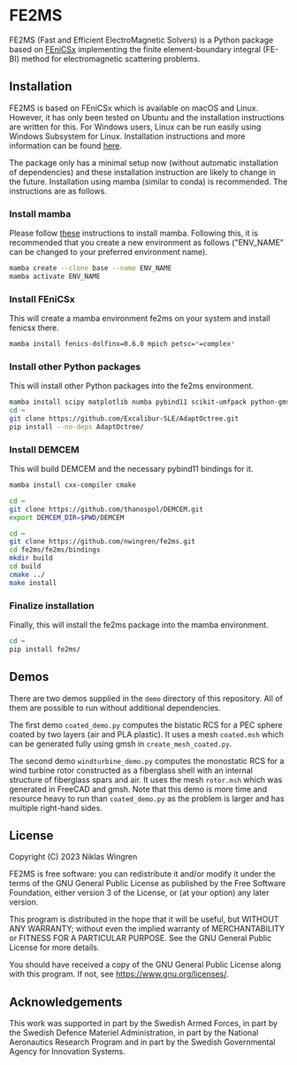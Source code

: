 # FE2MS

FE2MS (Fast and Efficient ElectroMagnetic Solvers) is a Python package based on [FEniCSx](https://fenicsproject.org/) implementing the finite element-boundary integral (FE-BI) method for electromagnetic scattering problems.


## Installation

FE2MS is based on FEniCSx which is available on macOS and Linux. However, it has only been tested on Ubuntu and the installation instructions are written for this. For Windows users, Linux can be run easily using Windows Subsystem for Linux. Installation instructions and more information can be found [here](https://learn.microsoft.com/en-us/windows/wsl/install).

The package only has a minimal setup now (without automatic installation of dependencies) and these installation instruction are likely to change in the future.
Installation using mamba (similar to conda) is recommended. The instructions are as follows.

### Install mamba

Please follow [these](https://github.com/conda-forge/miniforge#mambaforge) instructions to install mamba. Following this, it is recommended that you create a new environment as follows ("ENV_NAME" can be changed to your preferred environment name).

```bash
mamba create --clone base --name ENV_NAME
mamba activate ENV_NAME
```

### Install FEniCSx

This will create a mamba environment fe2ms on your system and install fenicsx there.

```bash
mamba install fenics-dolfinx=0.6.0 mpich petsc=*=complex*
```

### Install other Python packages

This will install other Python packages into the fe2ms environment.

```bash
mamba install scipy matplotlib numba pybind11 scikit-umfpack python-gmsh
cd ~
git clone https://github.com/Excalibur-SLE/AdaptOctree.git
pip install --no-deps AdaptOctree/
```

### Install DEMCEM

This will build DEMCEM and the necessary pybind11 bindings for it.

```bash
mamba install cxx-compiler cmake

cd ~
git clone https://github.com/thanospol/DEMCEM.git
export DEMCEM_DIR=$PWD/DEMCEM

cd ~
git clone https://github.com/nwingren/fe2ms.git
cd fe2ms/fe2ms/bindings
mkdir build
cd build
cmake ../
make install
```

### Finalize installation

Finally, this will install the fe2ms package into the mamba environment.

```bash
cd ~
pip install fe2ms/
```

## Demos

There are two demos supplied in the ```demo``` directory of this repository. All of them are possible to run without additional dependencies.

The first demo ```coated_demo.py``` computes the bistatic RCS for a PEC sphere coated by two layers (air and PLA plastic). It uses a mesh ```coated.msh``` which can be generated fully using gmsh in ```create_mesh_coated.py```.

The second demo ```windturbine_demo.py``` computes the monostatic RCS for a wind turbine rotor constructed as a fiberglass shell with an internal structure of fiberglass spars and air. It uses the mesh ```rotor.msh``` which was generated in FreeCAD and gmsh. Note that this demo is more time and resource heavy to run than ```coated_demo.py``` as the problem is larger and has multiple right-hand sides.

## License

Copyright (C) 2023 Niklas Wingren

FE2MS is free software: you can redistribute it and/or modify
it under the terms of the GNU General Public License as published by
the Free Software Foundation, either version 3 of the License, or
(at your option) any later version.

This program is distributed in the hope that it will be useful,
but WITHOUT ANY WARRANTY; without even the implied warranty of
MERCHANTABILITY or FITNESS FOR A PARTICULAR PURPOSE.  See the
GNU General Public License for more details.

You should have received a copy of the GNU General Public License
along with this program.  If not, see <https://www.gnu.org/licenses/>.

## Acknowledgements
This work was supported in part by the Swedish Armed Forces, in part by the Swedish Defence Materiel Administration, in part by the National Aeronautics Research Program and in part by the Swedish Governmental Agency for Innovation Systems.
